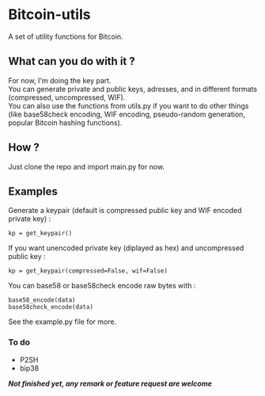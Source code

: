 # Bitcoin-utils
A set of utility functions for Bitcoin.

## What can you do with it ?
For now, I'm doing the key part.  
You can generate private and public keys, adresses, and in different formats (compressed, uncompressed, WIF).  
You can also use the functions from utils.py if you want to do other things (like base58check encoding, WIF encoding, pseudo-random generation, popular Bitcoin hashing functions).  

## How ?
Just clone the repo and import main.py for now.  

## Examples
Generate a keypair (default is compressed public key and WIF encoded private key) : 
```
kp = get_keypair()
```
If you want unencoded private key (diplayed as hex) and uncompressed public key : 
```
kp = get_keypair(compressed=False, wif=False)
```
You can base58 or base58check encode raw bytes with : 
```
base58_encode(data)
base58check_encode(data)
```
   
   
See the example.py file for more.
  
### To do
- P2SH
- bip38
  
  
**_Not finished yet, any remark or feature request are welcome_**
